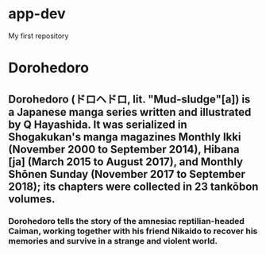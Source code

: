 # app-dev
My first repository
# Dorohedoro
## Dorohedoro (ドロヘドロ, lit. "Mud-sludge"[a]) is a Japanese manga series written and illustrated by Q Hayashida. It was serialized in Shogakukan's manga magazines Monthly Ikki (November 2000 to September 2014), Hibana [ja] (March 2015 to August 2017), and Monthly Shōnen Sunday (November 2017 to September 2018); its chapters were collected in 23 tankōbon volumes.
### Dorohedoro tells the story of the amnesiac reptilian-headed Caiman, working together with his friend Nikaido to recover his memories and survive in a strange and violent world.
